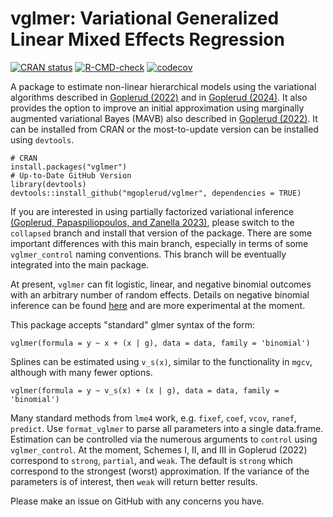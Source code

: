 # vglmer: Variational Generalized Linear Mixed Effects Regression   
[![CRAN status](https://www.r-pkg.org/badges/version/vglmer)](https://CRAN.R-project.org/package=vglmer) [![R-CMD-check](https://github.com/mgoplerud/vglmer/actions/workflows/R-CMD-check.yaml/badge.svg)](https://github.com/mgoplerud/vglmer/actions/workflows/R-CMD-check.yaml) [![codecov](https://codecov.io/gh/mgoplerud/vglmer/branch/master/graph/badge.svg?token=L8C4260BUW)](https://app.codecov.io/gh/mgoplerud/vglmer)

A package to estimate non-linear hierarchical models using the variational algorithms described in [Goplerud (2022)](https://doi.org/10.1214/21-BA1266) and in [Goplerud (2024)](https://doi.org/10.1017/S0003055423000035). It also provides the option to improve an initial approximation using marginally augmented variational Bayes (MAVB) also described in [Goplerud (2022)](https://doi.org/10.1214/21-BA1266). It can be installed from CRAN or the most-to-update version can be installed using `devtools`.  

```
# CRAN
install.packages("vglmer")
# Up-to-Date GitHub Version
library(devtools)
devtools::install_github("mgoplerud/vglmer", dependencies = TRUE)
```

If you are interested in using partially factorized variational inference [(Goplerud, Papaspiliopoulos, and Zanella 2023)](https://arxiv.org/abs/2312.13148), please switch to the `collapsed` branch and install that version of the package. There are some important differences with this main branch, especially in terms of some `vglmer_control` naming conventions. This branch will be eventually integrated into the main package.

At present, `vglmer` can fit logistic, linear, and negative binomial outcomes with an arbitrary number of random effects. Details on negative binomial inference can be found [here](https://github.com/mgoplerud/vglmer/blob/master/.github/model_addendum.pdf) and are more experimental at the moment.

This package accepts "standard" glmer syntax of the form:

```
vglmer(formula = y ~ x + (x | g), data = data, family = 'binomial')
```

Splines can be estimated using `v_s(x)`, similar to the functionality in `mgcv`, although with many fewer options.

```
vglmer(formula = y ~ v_s(x) + (x | g), data = data, family = 'binomial')
```

Many standard methods from `lme4` work, e.g. `fixef`, `coef`, `vcov`, `ranef`, `predict`. Use `format_vglmer` to parse all parameters into a single data.frame. Estimation can be controlled via the numerous arguments to `control` using `vglmer_control`. At the moment, Schemes I, II, and III in Goplerud (2022) correspond to `strong`, `partial`, and `weak`. The default is `strong` which correspond to the strongest (worst) approximation. If the variance of the parameters is of interest, then `weak` will return better results.

Please make an issue on GitHub with any concerns you have.
